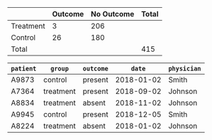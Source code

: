 
|               | Outcome       | No Outcome    | Total         |
| ------------- | ------------- | ------------- | ------------- |
| Treatment     | 3             | 206           |               |
| Control       | 26            | 180           |               |
| Total         |               |               | 415           |




| `patient` | `group`   | `outcome` | `date`     | `physician` |
| --------  | --------- | --------- | --------   | ----------  |
| A9873     | control   | present   | 2018-01-02 | Smith       |
| A7364     | treatment | present   | 2018-09-02 | Johnson     |
| A8834     | treatment | absent    | 2018-11-02 | Johnson     |
| A9945     | control   | present   | 2018-12-05 | Smith       |
| A8224     | treatment | absent    | 2018-01-02 | Johnson     |



